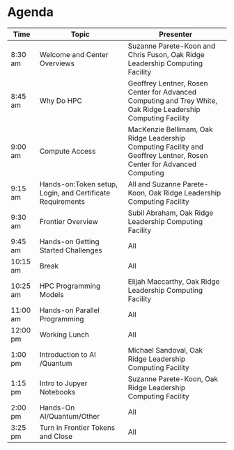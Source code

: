 # Agenda

| Time     | Topic                                    | Presenter                                                                 |
|----------|------------------------------------------|---------------------------------------------------------------------------|
| 8:30 am  | Welcome  and Center Overviews            | Suzanne Parete-Koon and Chris Fuson, Oak Ridge Leadership Computing Facility  |
| 8:45 am | Why Do HPC                                | Geoffrey Lentner, Rosen Center for Advanced Computing and Trey White, Oak Ridge Leadership Computing Facility  |
| 9:00 am | Compute Access                           |    MacKenzie Bellimam, Oak Ridge Leadership Computing Facility and Geoffrey Lentner, Rosen Center for Advanced Computing    |
| 9:15 am | Hands-on:Token setup, Login, and Certificate Requirements  | All and Suzanne Parete-Koon, Oak Ridge Leadership Computing Facility  |
| 9:30 am  | Frontier Overview                        | Subil Abraham, Oak Ridge Leadership Computing Facility  |
| 9:45 am  | Hands-on Getting Started Challenges      | All                                                           |
| 10:15 am | Break                                    | All  |                                                              
| 10:25 am | HPC Programming Models                   | Elijah Maccarthy, Oak Ridge Leadership Computing Facility      |
| 11:00 am  | Hands-on Parallel Programming            | All                                                      |
| 12:00 pm  | Working Lunch                            | All                                                           |
| 1:00 pm  | Introduction to AI /Quantum               | Michael Sandoval, Oak Ridge Leadership Computing Facility       |
| 1:15 pm  | Intro to Jupyer Notebooks                 | Suzanne Parete-Koon, Oak Ridge Leadership Computing Facility  | 
|2:00 pm   | Hands-On AI/Quantum/Other                 | All                                                           | 
|3:25 pm   | Turn in Frontier Tokens and Close          | All                                                           |

